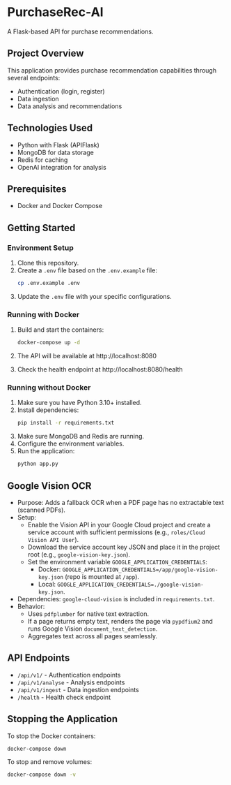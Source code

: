 # PurchaseRec-AI

A Flask-based API for purchase recommendations.

## Project Overview

This application provides purchase recommendation capabilities through several endpoints:
- Authentication (login, register)
- Data ingestion
- Data analysis and recommendations

## Technologies Used

- Python with Flask (APIFlask)
- MongoDB for data storage
- Redis for caching
- OpenAI integration for analysis

## Prerequisites

- Docker and Docker Compose

## Getting Started

### Environment Setup

1. Clone this repository.
2. Create a `.env` file based on the `.env.example` file:
   ```bash
   cp .env.example .env
   ```
3. Update the `.env` file with your specific configurations.

### Running with Docker

1. Build and start the containers:
   ```bash
   docker-compose up -d
   ```

2. The API will be available at http://localhost:8080

3. Check the health endpoint at http://localhost:8080/health

### Running without Docker

1. Make sure you have Python 3.10+ installed.
2. Install dependencies:
   ```bash
   pip install -r requirements.txt
   ```
3. Make sure MongoDB and Redis are running.
4. Configure the environment variables.
5. Run the application:
   ```bash
   python app.py
   ```

## Google Vision OCR

- Purpose: Adds a fallback OCR when a PDF page has no extractable text (scanned PDFs).
- Setup:
  - Enable the Vision API in your Google Cloud project and create a service account with sufficient permissions (e.g., `roles/Cloud Vision API User`).
  - Download the service account key JSON and place it in the project root (e.g., `google-vision-key.json`).
  - Set the environment variable `GOOGLE_APPLICATION_CREDENTIALS`:
    - Docker: `GOOGLE_APPLICATION_CREDENTIALS=/app/google-vision-key.json` (repo is mounted at `/app`).
    - Local: `GOOGLE_APPLICATION_CREDENTIALS=./google-vision-key.json`.
- Dependencies: `google-cloud-vision` is included in `requirements.txt`.
- Behavior:
  - Uses `pdfplumber` for native text extraction.
  - If a page returns empty text, renders the page via `pypdfium2` and runs Google Vision `document_text_detection`.
  - Aggregates text across all pages seamlessly.

## API Endpoints

- `/api/v1/` - Authentication endpoints
- `/api/v1/analyse` - Analysis endpoints
- `/api/v1/ingest` - Data ingestion endpoints
- `/health` - Health check endpoint

## Stopping the Application

To stop the Docker containers:
```bash
docker-compose down
```

To stop and remove volumes:
```bash
docker-compose down -v
```
